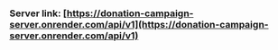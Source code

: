 ### Server link: [https://donation-campaign-server.onrender.com/api/v1](https://donation-campaign-server.onrender.com/api/v1)
